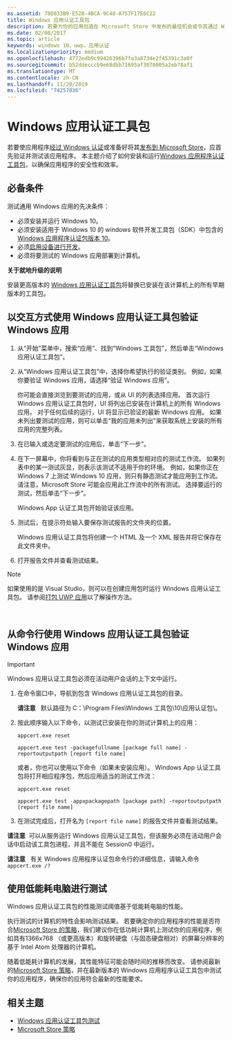 ```yaml
---
ms.assetid: 78D833B9-E528-4BCA-9C48-A757F17E6C22
title: Windows 应用认证工具包
description: 若要为你的应用创造在 Microsoft Store 中发布的最佳机会或令其通过 Windows 认证，请在提交应用进行认证之前先在本地进行验证和测试。 本主题显示了如何安装并运行 Windows 应用认证工具包。
ms.date: 02/08/2017
ms.topic: article
keywords: windows 10，uwp，应用认证
ms.localizationpriority: medium
ms.openlocfilehash: 4772edb9c99426396b7fa3a8734e2f45391c3a0f
ms.sourcegitcommit: b52ddecccb9e68dbb71695af3078005a2eb78af1
ms.translationtype: MT
ms.contentlocale: zh-CN
ms.lasthandoff: 11/20/2019
ms.locfileid: "74257836"
---
```

# <a name="windows-app-certification-kit"></a>Windows 应用认证工具包



若要使应用程序[经过 Windows 认证](https://msdn.microsoft.com/windows/desktop/jj134964.aspx)或准备好将其[发布到 Microsoft Store](https://docs.microsoft.com/windows/uwp/publish/app-submissions)，应首先验证并测试该应用程序。 本主题介绍了如何安装和运行[Windows 应用程序认证工具包](https://msdn.microsoft.com/en-US/windows/apps/bg127575)，以确保应用程序的安全性和效率。

## <a name="prerequisites"></a>必备条件

测试通用 Windows 应用的先决条件：

-   必须安装并运行 Windows 10。
-   必须安装适用于 Windows 10 的 windows 软件开发工具包（SDK）中包含的[Windows 应用程序认证包版本 10]( https://go.microsoft.com/fwlink/p/?LinkID=309666)。
-   必须[启用设备进行开发](https://docs.microsoft.com/windows/uwp/get-started/enable-your-device-for-development)。
-   必须将要测试的 Windows 应用部署到计算机。

**关于就地升级的说明**

安装更高版本的 [Windows 应用认证工具包]( https://go.microsoft.com/fwlink/p/?LinkID=309666)将替换已安装在该计算机上的所有早期版本的工具包。

## <a name="validate-your-windows-app-using-the-windows-app-certification-kit-interactively"></a>以交互方式使用 Windows 应用认证工具包验证 Windows 应用

1.  从“开始”菜单中，搜索“应用”、找到“Windows 工具包”，然后单击“Windows 应用认证工具包”。

2.  从“Windows 应用认证工具包”中，选择你希望执行的验证类别。 例如，如果你要验证 Windows 应用，请选择“验证 Windows 应用”。

    你可能会直接浏览到要测试的应用，或从 UI 的列表选择应用。 首次运行 Windows 应用认证工具包时，UI 将列出已安装在计算机上的所有 Windows 应用。 对于任何后续的运行，UI 将显示已验证的最新 Windows 应用。 如果未列出要测试的应用，则可以单击“我的应用未列出”来获取系统上安装的所有应用的完整列表。

3.  在已输入或选定要测试的应用后，单击“下一步”。

4.  在下一屏幕中，你将看到与正在测试的应用类型相对应的测试工作流。 如果列表中的某一测试灰显，则表示该测试不适用于你的环境。 例如，如果你正在 Windows 7 上测试 Windows 10 应用，则只有静态测试才能应用到工作流。 请注意，Microsoft Store 可能会应用此工作流中的所有测试。 选择要运行的测试，然后单击“下一步”。

    Windows App 认证工具包开始验证该应用。

5.  测试后，在提示符处输入要保存测试报告的文件夹的位置。

    Windows 应用认证工具包将创建一个 HTML 及一个 XML 报告并将它保存在此文件夹中。

6.  打开报告文件并查看测试结果。

> [!NOTE]
> 如果使用的是 Visual Studio，则可以在创建应用包时运行 Windows 应用认证工具包。 请参阅[打包 UWP 应用](/windows/msix/package/packaging-uwp-apps)以了解操作方法。

 

## <a name="validate-your-windows-app-using-the-windows-app-certification-kit-from-a-command-line"></a>从命令行使用 Windows 应用认证工具包验证 Windows 应用

> [!IMPORTANT]
> Windows 应用认证工具包必须在活动用户会话的上下文中运行。

1.  在命令窗口中，导航到包含 Windows 应用认证工具包的目录。

    **请注意**   默认路径为 C：\\Program Files\\Windows 工具包\\10\\应用认证包\\。

2.  按此顺序输入以下命令，以测试已安装在你的测试计算机上的应用：

    `appcert.exe reset`

    `appcert.exe test -packagefullname [package full name] -reportoutputpath [report file name]`

    或者，你也可以使用以下命令（如果未安装应用）。 Windows App 认证工具包将打开相应程序包，然后应用适当的测试工作流：

    `appcert.exe reset`

    `appcert.exe test -appxpackagepath [package path] -reportoutputpath [report file name]`

3.  在测试完成后，打开名为 `[report file name]` 的报告文件并查看测试结果。

**请注意**  可以从服务运行 Windows 应用认证工具包，但该服务必须在活动用户会话中启动该工具包进程，并且不能在 Session0 中运行。

**请注意**   有关 Windows 应用程序认证包命令行的详细信息，请输入命令 `appcert.exe /?`

## <a name="testing-with-a-low-power-computer"></a>使用低能耗电脑进行测试

Windows 应用认证工具包的性能测试阈值基于低能耗电脑的性能。

执行测试的计算机的特性会影响测试结果。 若要确定你的应用程序的性能是否符合[Microsoft Store 的策略](https://docs.microsoft.com/legal/windows/agreements/store-policies)，我们建议你在低功耗计算机上测试你的应用程序，例如具有1366x768 （或更高版本）和旋转硬盘（与固态硬盘相对）的屏幕分辨率的基于 Intel Atom 处理器的计算机。

随着低能耗计算机的发展，其性能特征可能会随时间的推移而改变。 请参阅最新的[Microsoft Store 策略](https://docs.microsoft.com/legal/windows/agreements/store-policies)，并在最新版本的 Windows 应用程序认证工具包中测试你的应用程序，确保你的应用符合最新的性能要求。

## <a name="related-topics"></a>相关主题

* [Windows 应用认证工具包测试](windows-app-certification-kit-tests.md)
* [Microsoft Store 策略](https://docs.microsoft.com/legal/windows/agreements/store-policies)
 

 




